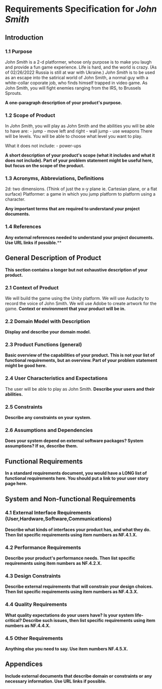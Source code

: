 # Requirements Specification for *John Smith*

## Introduction

### 1.1 Purpose
*John Smith* is a 2-d platformer, whose only purpose is to make you laugh and provide a fun game experience. Life is hard, and the world is crazy. (As of 02/26/2022 Russia is still at war with Ukraine.) *John Smith* is to be used as an escape into the satirical world of John Smith, a normal guy with a white-collar coporate job, who finds himself trapped in video game. As John Smith, you will fight enemies ranging from the IRS, to Brussels Sprouts.

**A one-paragraph description of your product's purpose.**

### 1.2 Scope of Product

In *John Smith*, you will play as John Smith and the abilities you will be able to have are:
	- jump
	- move left and right 
	- wall jump
	- use weapons
There will be levels. You will be able to choose what level you want to play. 

What it does not include:
	- power-ups
	
**A short description of your product's scope (what it includes and what it does not include). Part of your problem statement might be useful here, but focus on the scope of the product.**

### 1.3 Acronyms, Abbreviations, Definitions

2d: two dimensions. (Think of just the x-y plane ie. Cartesian plane, or a flat surface)
Platformer: a game in which you jump platform to platform using a character.

**Any important terms that are required to understand your project documents.**

### 1.4 References

**Any external references needed to understand your project documents. Use URL links if possible.****

## General Description of Product

**This section contains a longer but not exhaustive description of your product.**

### 2.1 Context of Product

We will build the game using the Unity platform. We will use Audacity to record the voice of John Smith. We will use Adobe to create artwork for the game.
**Context or environment that your product will be in.**

### 2.2 Domain Model with Description

**Display and describe your domain model.**

### 2.3 Product Functions (general)

**Basic overview of the capabilities of your product. This is not your list of functional requirements, but an overview. Part of your problem statement might be good here.**

### 2.4 User Characteristics and Expectations

The user will be able to play as John Smith.
**Describe your users and their abilities.**

### 2.5 Constraints

**Describe any constraints on your system.**

### 2.6 Assumptions and Dependencies

**Does your system depend on external software packages? System assumptions? If so, describe them.**

## Functional Requirements

**In a standard requirements document, you would have a LONG list of functional requirements here. You should put a link to your user story page here.**

## System and Non-functional Requirements

### 4.1 External Interface Requirements (User,Hardware,Software,Communications)

**Describe what kinds of interfaces your product has, and what they do. Then list specific requirements using item numbers as NF.4.1.X.**

### 4.2 Performance Requirements

**Describe your product's performance needs. Then list specific requirements using item numbers as NF.4.2.X.**

### 4.3 Design Constraints

**Describe external requirements that will constrain your design choices. Then list specific requirements using item numbers as NF.4.3.X.**

### 4.4 Quality Requirements

**What quality expectations do your users have? Is your system life-critical? Describe such issues, then list specific requirements using item numbers as NF.4.4.X.**

### 4.5 Other Requirements

**Anything else you need to say. Use item numbers NF.4.5.X.**

## Appendices

**Include external documents that describe domain or constraints or any necessary information. Use URL links if possible.**
